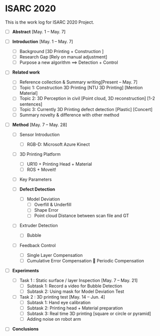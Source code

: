 # ISARC 2020

This is the work log for ISARC 2020 Project.

* [ ] **Abstract**    [May. 1 – May. 7]

* [ ] **Introduction** [May. 1 – May. 7]
  * [ ] Background [3D Printing + Construction ]
  * [ ] Research Gap [Rely on manual adjustment]
  * [ ] Purpose a new algorithm ==> Detection + Control
 
* [ ] **Related work**
  * [ ] Reference collection & Summary writing[Present – May. 7]
  * [ ] Topic 1: Construction 3D Printing [NTU 3D Printing] [Mention Material]
  * [ ] Topic 2: 3D Perception in civil [Point cloud, 3D reconstruction] [1-2 sentences]
  * [ ] Topic 3: Currently 3D Printing defect detection [Plastic] [Concert]
  * [ ] Summary novelty & difference with other method
  
* [ ] **Method** [May. 7 – May. 28]
  * [ ] Sensor Introduction
    * [ ] RGB-D: Microsoft Azure Kinect 
  * [ ] 3D Printing Platform 
    * [ ] UR10 + Printing Head + Material
    * [ ] ROS + Moveit!
  * [ ] Key Parameters


  * [ ] **Defect Detection**
    * [ ] Model Deviation
      * [ ] Overfill & Underfill                       
      * [ ] Shape Error
      * [ ] Point cloud Distance between scan file and GT
  * [ ] Extruder Detection
    * [ ] Bubble
  * [ ] Feedback Control
    * [ ] Single Layer Compensation
    * [ ] Cumulative Error Compensation  Periodic Compensation
  
* [ ] **Experiments**
  * [ ] Task 1 : Static surface / layer Inspection [May. 7 – May. 21]
    * [ ] Subtask 1: Record a video for Bubble Detection
    * [ ] Subtask 2: Using mask for Model Deviation Test
  * [ ] Task 2 : 3D printing test [May. 14 – Jun. 4]
    * [ ] Subtask 1: Hand eye calibration
    * [ ] Subtask 2: Printing head + Material preparation
    * [ ] Subtask 3: Real time 3D printing  [square or circle or pyramid]
    * [ ] Adding noise on robot arm

* [ ] **Conclusions**
